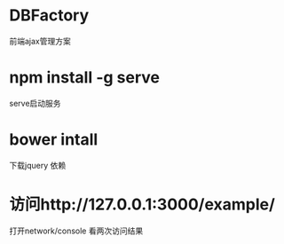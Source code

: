 # DBFactory
前端ajax管理方案
# npm install -g serve 
serve启动服务
# bower intall 
下载jquery 依赖

# 访问http://127.0.0.1:3000/example/
打开network/console 看两次访问结果

